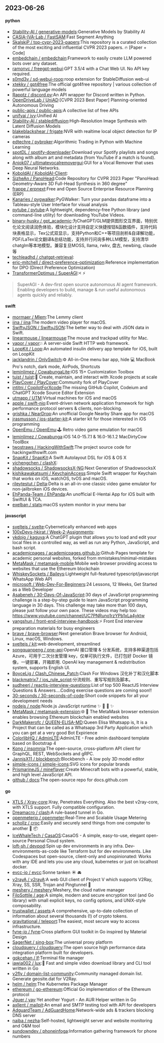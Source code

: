 ## 2023-06-26

#### python
* [Stability-AI / generative-models](https://github.com/Stability-AI/generative-models):Generative Models by Stability AI
* [CASIA-IVA-Lab / FastSAM](https://github.com/CASIA-IVA-Lab/FastSAM):Fast Segment Anything
* [SkalskiP / top-cvpr-2023-papers](https://github.com/SkalskiP/top-cvpr-2023-papers):This repository is a curated collection of the most exciting and influential CVPR 2023 papers.
🔥
[Paper + Code]
* [embedchain / embedchain](https://github.com/embedchain/embedchain):Framework to easily create LLM powered bots over any dataset.
* [ramonvc / freegpt-webui](https://github.com/ramonvc/freegpt-webui):GPT 3.5/4 with a Chat Web UI. No API key required.
* [s0md3v / sd-webui-roop](https://github.com/s0md3v/sd-webui-roop):roop extension for StableDiffusion web-ui
* [xtekky / gpt4free](https://github.com/xtekky/gpt4free):The official gpt4free repository | various collection of powerful language models
* [Rapptz / discord.py](https://github.com/Rapptz/discord.py):An API wrapper for Discord written in Python.
* [OpenDriveLab / UniAD](https://github.com/OpenDriveLab/UniAD):[CVPR 2023 Best Paper] Planning-oriented Autonomous Driving
* [public-apis / public-apis](https://github.com/public-apis/public-apis):A collective list of free APIs
* [unifyai / ivy](https://github.com/unifyai/ivy):Unified AI
* [Stability-AI / stablediffusion](https://github.com/Stability-AI/stablediffusion):High-Resolution Image Synthesis with Latent Diffusion Models
* [blakeblackshear / frigate](https://github.com/blakeblackshear/frigate):NVR with realtime local object detection for IP cameras
* [edtechre / pybroker](https://github.com/edtechre/pybroker):Algorithmic Trading in Python with Machine Learning
* [spotDL / spotify-downloader](https://github.com/spotDL/spotify-downloader):Download your Spotify playlists and songs along with album art and metadata (from YouTube if a match is found).
* [Anjok07 / ultimatevocalremovergui](https://github.com/Anjok07/ultimatevocalremovergui):GUI for a Vocal Remover that uses Deep Neural Networks.
* [KoboldAI / KoboldAI-Client](https://github.com/KoboldAI/KoboldAI-Client):
* [SizheAn / PanoHead](https://github.com/SizheAn/PanoHead):Code Repository for CVPR 2023 Paper "PanoHead: Geometry-Aware 3D Full-Head Synthesis in 360 degree"
* [frappe / erpnext](https://github.com/frappe/erpnext):Free and Open Source Enterprise Resource Planning (ERP)
* [Kanaries / pygwalker](https://github.com/Kanaries/pygwalker):PyGWalker: Turn your pandas dataframe into a Tableau-style User Interface for visual analysis
* [pytube / pytube](https://github.com/pytube/pytube):A lightweight, dependency-free Python library (and command-line utility) for downloading YouTube Videos.
* [binary-husky / gpt_academic](https://github.com/binary-husky/gpt_academic):为ChatGPT/GLM提供图形交互界面，特别优化论文阅读润色体验，模块化设计支持自定义快捷按钮&函数插件，支持代码块表格显示，Tex公式双显示，支持Python和C++等项目剖析&自译解功能，PDF/LaTex论文翻译&总结功能，支持并行问询多种LLM模型，支持清华chatglm等本地模型。兼容复旦MOSS, llama, rwkv, 盘古, newbing, claude等
* [techleadhd / chatgpt-retrieval](https://github.com/techleadhd/chatgpt-retrieval):
* [eric-mitchell / direct-preference-optimization](https://github.com/eric-mitchell/direct-preference-optimization):Reference implementation for DPO (Direct Preference Optimization)
* [TransformerOptimus / SuperAGI](https://github.com/TransformerOptimus/SuperAGI):<
⚡️
> SuperAGI - A dev-first open source autonomous AI agent framework. Enabling developers to build, manage & run useful autonomous agents quickly and reliably.

#### swift
* [mormaer / Mlem](https://github.com/mormaer/Mlem):The Lemmy client
* [iina / iina](https://github.com/iina/iina):The modern video player for macOS.
* [SwiftyJSON / SwiftyJSON](https://github.com/SwiftyJSON/SwiftyJSON):The better way to deal with JSON data in Swift.
* [linearmouse / linearmouse](https://github.com/linearmouse/linearmouse):The mouse and trackpad utility for Mac.
* [vapor / vapor](https://github.com/vapor/vapor):💧
A server-side Swift HTTP web framework.
* [LoopKit / Loop](https://github.com/LoopKit/Loop):An automated insulin delivery app template for iOS, built on LoopKit
* [jacklandrin / OnlySwitch](https://github.com/jacklandrin/OnlySwitch):⚙️
All-in-One menu bar app, hide
💻
MacBook Pro's notch, dark mode, AirPods, Shortcuts
* [leminlimez / CowabungaLite](https://github.com/leminlimez/CowabungaLite):iOS 15+ Customization Toolbox
* [tuist / tuist](https://github.com/tuist/tuist):🚀
Create, maintain, and interact with Xcode projects at scale
* [PlayCover / PlayCover](https://github.com/PlayCover/PlayCover):Community fork of PlayCover
* [intitni / CopilotForXcode](https://github.com/intitni/CopilotForXcode):The missing GitHub Copilot, Codeium and ChatGPT Xcode Source Editor Extension
* [utmapp / UTM](https://github.com/utmapp/UTM):Virtual machines for iOS and macOS
* [apple / swift-nio](https://github.com/apple/swift-nio):Event-driven network application framework for high performance protocol servers & clients, non-blocking.
* [grishka / NearDrop](https://github.com/grishka/NearDrop):An unofficial Google Nearby Share app for macOS
* [jrasmusson / ios-starter-kit](https://github.com/jrasmusson/ios-starter-kit):A starter kit for those interested in iOS programming
* [OpenEmu / OpenEmu](https://github.com/OpenEmu/OpenEmu):🕹
Retro video game emulation for macOS
* [leminlimez / Cowabunga](https://github.com/leminlimez/Cowabunga):iOS 14.0-15.7.1 & 16.0-16.1.2 MacDirtyCow ToolBox
* [twostraws / HackingWithSwift](https://github.com/twostraws/HackingWithSwift):The project source code for hackingwithswift.com
* [SnapKit / SnapKit](https://github.com/SnapKit/SnapKit):A Swift Autolayout DSL for iOS & OS X
* [yichengchen / clashX](https://github.com/yichengchen/clashX):
* [shadowsocks / ShadowsocksX-NG](https://github.com/shadowsocks/ShadowsocksX-NG):Next Generation of ShadowsocksX
* [kishikawakatsumi / KeychainAccess](https://github.com/kishikawakatsumi/KeychainAccess):Simple Swift wrapper for Keychain that works on iOS, watchOS, tvOS and macOS.
* [rileytestut / Delta](https://github.com/rileytestut/Delta):Delta is an all-in-one classic video game emulator for non-jailbroken iOS devices.
* [EhPanda-Team / EhPanda](https://github.com/EhPanda-Team/EhPanda):An unofficial E-Hentai App for iOS built with SwiftUI & TCA.
* [exelban / stats](https://github.com/exelban/stats):macOS system monitor in your menu bar

#### javascript
* [sveltejs / svelte](https://github.com/sveltejs/svelte):Cybernetically enhanced web apps
* [100xDevs-hkirat / Week-2-Assignments](https://github.com/100xDevs-hkirat/Week-2-Assignments):
* [ykdojo / kaguya](https://github.com/ykdojo/kaguya):A ChatGPT plugin that allows you to load and edit your local files in a controlled way, as well as run any Python, JavaScript, and bash script.
* [academicpages / academicpages.github.io](https://github.com/academicpages/academicpages.github.io):Github Pages template for academic personal websites, forked from mmistakes/minimal-mistakes
* [MetaMask / metamask-mobile](https://github.com/MetaMask/metamask-mobile):Mobile web browser providing access to websites that use the Ethereum blockchain
* [WhiskeySockets / Baileys](https://github.com/WhiskeySockets/Baileys):Lightweight full-featured typescript/javascript WhatsApp Web API
* [microsoft / Web-Dev-For-Beginners](https://github.com/microsoft/Web-Dev-For-Beginners):24 Lessons, 12 Weeks, Get Started as a Web Developer
* [Asabeneh / 30-Days-Of-JavaScript](https://github.com/Asabeneh/30-Days-Of-JavaScript):30 days of JavaScript programming challenge is a step-by-step guide to learn JavaScript programming language in 30 days. This challenge may take more than 100 days, please just follow your own pace. These videos may help too: https://www.youtube.com/channel/UC7PNRuno1rzYPb1xLa4yktw
* [yangshun / front-end-interview-handbook](https://github.com/yangshun/front-end-interview-handbook):⚡️
Front End interview preparation materials for busy engineers
* [brave / brave-browser](https://github.com/brave/brave-browser):Next generation Brave browser for Android, Linux, macOS, Windows.
* [sveltejs / kit](https://github.com/sveltejs/kit):web development, streamlined
* [songquanpeng / one-api](https://github.com/songquanpeng/one-api):OpenAI 接口管理 & 分发系统，支持多种渠道包括 Azure，可用于二次分发管理 key，仅单可执行文件，已打包好 Docker 镜像，一键部署，开箱即用. OpenAI key management & redistribution system, supports English UI.
* [BoyceLig / Clash_Chinese_Patch](https://github.com/BoyceLig/Clash_Chinese_Patch):Clash For Windows 汉化补丁和汉化脚本
* [blackmatrix7 / ios_rule_script](https://github.com/blackmatrix7/ios_rule_script):分流规则、重写写规则及脚本。
* [sudheerj / reactjs-interview-questions](https://github.com/sudheerj/reactjs-interview-questions):List of top 500 ReactJS Interview Questions & Answers....Coding exercise questions are coming soon!!
* [30-seconds / 30-seconds-of-code](https://github.com/30-seconds/30-seconds-of-code):Short code snippets for all your development needs
* [nodejs / node](https://github.com/nodejs/node):Node.js JavaScript runtime
✨
🐢
🚀
✨
* [MetaMask / metamask-extension](https://github.com/MetaMask/metamask-extension):🌐
🔌
The MetaMask browser extension enables browsing Ethereum blockchain enabled websites
* [DarkMakerofc / QUEEN-ELISA-MD](https://github.com/DarkMakerofc/QUEEN-ELISA-MD):Queen Elisa Whatsapp is, It is a Project that can be called as a Whatsapp 3rd Party Application which you can get at a very good Bot Expirience
* [ColorlibHQ / AdminLTE](https://github.com/ColorlibHQ/AdminLTE):AdminLTE - Free admin dashboard template based on Bootstrap 4
* [Kong / insomnia](https://github.com/Kong/insomnia):The open-source, cross-platform API client for GraphQL, REST, WebSockets and gRPC.
* [JannisX11 / blockbench](https://github.com/JannisX11/blockbench):Blockbench - A low poly 3D model editor
* [simple-icons / simple-icons](https://github.com/simple-icons/simple-icons):SVG icons for popular brands
* [PrismarineJS / mineflayer](https://github.com/PrismarineJS/mineflayer):Create Minecraft bots with a powerful, stable, and high level JavaScript API.
* [github / docs](https://github.com/github/docs):The open-source repo for docs.github.com

#### go
* [XTLS / Xray-core](https://github.com/XTLS/Xray-core):Xray, Penetrates Everything. Also the best v2ray-core, with XTLS support. Fully compatible configuration.
* [Dreamacro / clash](https://github.com/Dreamacro/clash):A rule-based tunnel in Go.
* [openmeterio / openmeter](https://github.com/openmeterio/openmeter):Real-Time and Scalable Usage Metering
* [schollz / croc](https://github.com/schollz/croc):Easily and securely send things from one computer to another
🐊
📦
* [IceWhaleTech / CasaOS](https://github.com/IceWhaleTech/CasaOS):CasaOS - A simple, easy-to-use, elegant open-source Personal Cloud system.
* [loft-sh / devpod](https://github.com/loft-sh/devpod):Spin up dev environments in any infra. Dev-environments-as-code like Terraform but for dev environments. Like Codespaces but open-source, client-only and unopinionated: Works with any IDE and lets you use any cloud, kubernetes or just on localhost docker.
* [evcc-io / evcc](https://github.com/evcc-io/evcc):Sonne tanken
☀️
🚘
* [v2rayA / v2rayA](https://github.com/v2rayA/v2rayA):A web GUI client of Project V which supports V2Ray, Xray, SS, SSR, Trojan and Pingtunnel
🚀
* [meshery / meshery](https://github.com/meshery/meshery):Meshery, the cloud native manager
* [FiloSottile / age](https://github.com/FiloSottile/age):A simple, modern and secure encryption tool (and Go library) with small explicit keys, no config options, and UNIX-style composability.
* [trustwallet / assets](https://github.com/trustwallet/assets):A comprehensive, up-to-date collection of information about several thousands (!) of crypto tokens.
* [gravitational / teleport](https://github.com/gravitational/teleport):The easiest, most secure way to access infrastructure.
* [fyne-io / fyne](https://github.com/fyne-io/fyne):Cross platform GUI toolkit in Go inspired by Material Design
* [SagerNet / sing-box](https://github.com/SagerNet/sing-box):The universal proxy platform
* [cloudquery / cloudquery](https://github.com/cloudquery/cloudquery):The open source high performance data integration platform built for developers.
* [gokcehan / lf](https://github.com/gokcehan/lf):Terminal file manager
* [iawia002 / lux](https://github.com/iawia002/lux):👾
Fast and simple video download library and CLI tool written in Go
* [v2fly / domain-list-community](https://github.com/v2fly/domain-list-community):Community managed domain list. Generate geosite.dat for V2Ray.
* [helm / helm](https://github.com/helm/helm):The Kubernetes Package Manager
* [ethereum / go-ethereum](https://github.com/ethereum/go-ethereum):Official Go implementation of the Ethereum protocol
* [Jguer / yay](https://github.com/Jguer/yay):Yet another Yogurt - An AUR Helper written in Go
* [axllent / mailpit](https://github.com/axllent/mailpit):An email and SMTP testing tool with API for developers
* [AdguardTeam / AdGuardHome](https://github.com/AdguardTeam/AdGuardHome):Network-wide ads & trackers blocking DNS server
* [naiba / nezha](https://github.com/naiba/nezha):Self-hosted, lightweight server and website monitoring and O&M tool
* [sundowndev / phoneinfoga](https://github.com/sundowndev/phoneinfoga):Information gathering framework for phone numbers
